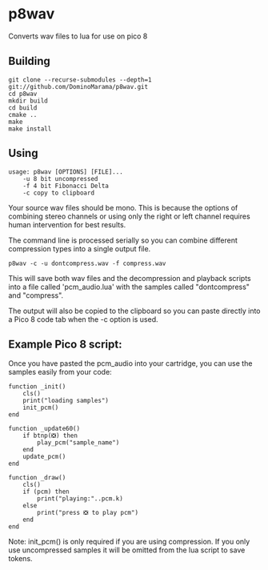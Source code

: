 # p8wav
Converts wav files to lua for use on pico 8

## Building

	git clone --recurse-submodules --depth=1 git://github.com/DominoMarama/p8wav.git
	cd p8wav
	mkdir build
	cd build
	cmake ..
	make
	make install

## Using
	usage: p8wav [OPTIONS] [FILE]...
		-u 8 bit uncompressed
		-f 4 bit Fibonacci Delta
		-c copy to clipboard

Your source wav files should be mono. This is because the options of combining stereo channels or using only the right or left channel requires human intervention for best results.

The command line is processed serially so you can combine different compression types into a single output file.

	p8wav -c -u dontcompress.wav -f compress.wav

This will save both wav files and the decompression and playback scripts into a file called 'pcm_audio.lua' with the samples called "dontcompress" and "compress".

The output will also be copied to the clipboard so you can paste directly into a Pico 8 code tab when the -c option is used.


## Example Pico 8 script:
Once you have pasted the pcm_audio into your cartridge, you can use the samples easily from your code:

	function _init()
		cls()
		print("loading samples")
		init_pcm()
	end

	function _update60()
		if btnp(❎) then
			play_pcm("sample_name")
		end
		update_pcm()
	end

	function _draw()
		cls()
		if (pcm) then
			print("playing:"..pcm.k)
		else
			print("press ❎ to play pcm")
		end
	end

Note: init_pcm() is only required if you are using compression. If you only use uncompressed samples it will be omitted from the lua script to save tokens.